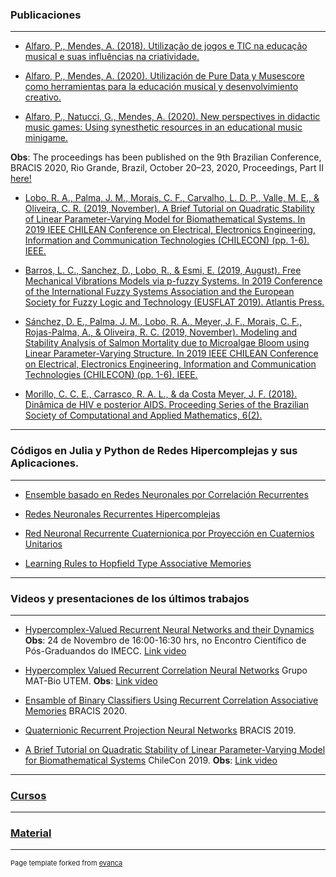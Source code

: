 ### Publicaciones
---
- [Alfaro, P., Mendes, A. (2018). Utilização de jogos e TIC na educação musical e suas influências na criatividade.](https://www.researchgate.net/publication/343774857_Utilizacao_de_jogos_e_TIC_na_educacao_musical_e_suas_influencias_na_criatividade)

- [Alfaro, P., Mendes, A. (2020). Utilización de Pure Data y Musescore como herramientas para la educación musical y desenvolvimiento creativo.](https://www.researchgate.net/publication/343774702_Utilizacion_de_Pure_Data_y_Musescore_como_herramientas_para_la_educacion_musical_y_desenvolvimiento_creativo)

- [Alfaro, P., Natucci, G., Mendes, A. (2020). New perspectives in didactic music games: Using synesthetic resources in an educational music minigame.](https://www.researchgate.net/publication/344324769_Ensemble_of_Binary_Classifiers_Combined_Using_Recurrent_Correlation_Associative_Memories)

**Obs**: The proceedings has been published on the 9th Brazilian Conference, BRACIS 2020, Rio Grande, Brazil, October 20–23, 2020, Proceedings, Part II [here!](https://link.springer.com/chapter/10.1007/978-3-030-61380-8_30)

- [Lobo, R. A., Palma, J. M., Morais, C. F., Carvalho, L. D. P., Valle, M. E., & Oliveira, C. R. (2019, November). A Brief Tutorial on Quadratic Stability of Linear Parameter-Varying Model for Biomathematical Systems. In 2019 IEEE CHILEAN Conference on Electrical, Electronics Engineering, Information and Communication Technologies (CHILECON) (pp. 1-6). IEEE.](https://www.researchgate.net/publication/339173760_A_Brief_Tutorial_on_Quadratic_Stability_of_Linear_Parameter-Varying_Model_for_Biomathematical_Systems)

- [Barros, L. C., Sanchez, D., Lobo, R., & Esmi, E. (2019, August). Free Mechanical Vibrations Models via p-fuzzy Systems. In 2019 Conference of the International Fuzzy Systems Association and the European Society for Fuzzy Logic and Technology (EUSFLAT 2019). Atlantis Press.](https://www.researchgate.net/publication/335809207_Free_Mechanical_Vibrations_Models_via_p-fuzzy_Systems)

- [Sánchez, D. E., Palma, J. M., Lobo, R. A., Meyer, J. F., Morais, C. F., Rojas-Palma, A., & Oliveira, R. C. (2019, November). Modeling and Stability Analysis of Salmon Mortality due to Microalgae Bloom using Linear Parameter-Varying Structure. In 2019 IEEE CHILEAN Conference on Electrical, Electronics Engineering, Information and Communication Technologies (CHILECON) (pp. 1-6). IEEE.](https://www.researchgate.net/publication/335809207_Free_Mechanical_Vibrations_Models_via_p-fuzzy_Systems)

- [Morillo, C. C. E., Carrasco, R. A. L., & da Costa Meyer, J. F. (2018). Dinâmica de HIV e posterior AIDS. Proceeding Series of the Brazilian Society of Computational and Applied Mathematics, 6(2).](https://www.researchgate.net/publication/329788475_Dinamica_de_HIV_e_posterior_AIDS)

---
### Códigos en Julia y Python de Redes Hipercomplejas y sus Aplicaciones.
---

- [Ensemble basado en Redes Neuronales por Correlación Recurrentes](https://github.com/fitolobo/RCAM-Ensemble-Classifier)

- [Redes Neuronales Recurrentes Hipercomplejas](https://github.com/fitolobo/Hypercomplex-Valued-Recurrent-Correlation-Neural-Networks)

- [Red Neuronal Recurrente Cuaternionica por Proyección en Cuaternios Unitarios](https://github.com/fitolobo/Quaternion-valued-Recurrent-Projection-Neural-Networks)

- [Learning Rules to Hopfield Type Associative Memories](https://github.com/fitolobo/Learning-Rules-to-Hopfield-Type-Associative-Memories)

---
### Videos y presentaciones de los últimos trabajos
---

- [Hypercomplex-Valued Recurrent Neural Networks and their Dynamics](https://www.ime.unicamp.br/~encpos/?p=submissoes) 
**Obs**: 24 de Novembro de 16:00-16:30 hrs, no Encontro Científico de Pós-Graduandos do IMECC. [Link video](https://www.youtube.com/watch?v=P0dySNqxUnA&t=27s) 

- [Hypercomplex Valued Recurrent Correlation Neural Networks](https://noticias.utem.cl/2020/10/08/departamento-de-matematicas-invita-al-seminario-matbio-utem-2020-9/?fbclid=IwAR1_oxfv3FXX5yYEvwzNyJaY-_TDlJIXT18-Jcz5f0m5rsbGWgRpRu6rbYo) Grupo MAT-Bio UTEM.
**Obs**: [Link video](https://www.facebook.com/matbio.utem/videos/342211716839533/)

- [Ensamble of Binary Classifiers Using Recurrent Correlation Associative Memories](https://www.youtube.com/watch?v=UUG2lNxfjpI&t=2s) BRACIS 2020.

- [Quaternionic Recurrent Projection Neural Networks](/pdf/BRACIS_19_Presentacion.pdf) BRACIS 2019.

- [A Brief Tutorial on Quadratic Stability of Linear Parameter-Varying Model for Biomathematical Systems](/pdf/SLIDE_206_jmp.pdf) ChileCon 2019.
**Obs**: [Link video](https://www.youtube.com/watch?v=Rvy6b6vm2iU)

---
### [Cursos](/sample_page5.html)
---
### [Material](/sample_page6.html)
---
<p style="font-size:11px">Page template forked from <a href="https://github.com/evanca/quick-portfolio">evanca</a></p>
<!-- Remove above link if you don't want to attibute -->
